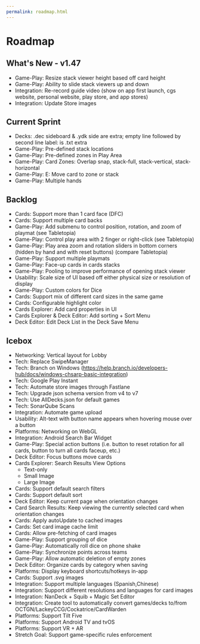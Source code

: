 ```yaml
---
permalink: roadmap.html
---
```


# Roadmap

## What's New - v1.47
- Game-Play: Resize stack viewer height based off card height
- Game-Play: Ability to slide stack viewers up and down
- Integration: Re-record guide video (show on app first launch, cgs website, personal website, play store, and app stores)
- Integration: Update Store images

## Current Sprint
- Decks: .dec sideboard & .ydk side are extra; empty line followed by second line label: is .txt extra
- Game-Play: Pre-defined stack locations
- Game-Play: Pre-defined zones in Play Area
- Game-Play: Card Zones: Overlap snap, stack-full, stack-vertical, stack-horizontal
- Game-Play: E: Move card to zone or stack
- Game-Play: Multiple hands

## Backlog
- Cards: Support more than 1 card face (DFC)
- Cards: Support multiple card backs
- Game-Play: Add submenu to control position, rotation, and zoom of playmat (see Tabletopia)
- Game-Play: Control play area with 2 finger or right-click (see Tabletopia)
- Game-Play: Play area zoom and rotation sliders in bottom corners (hidden by hand and with reset buttons) (compare Tabletopia)
- Game-Play: Support multiple playmats
- Game-Play: Face-up cards in cards stacks
- Game-Play: Pooling to improve performance of opening stack viewer
- Usability: Scale size of UI based off either physical size or resolution of display
- Game-Play: Custom colors for Dice
- Cards: Support mix of different card sizes in the same game
- Cards: Configurable highlight color
- Cards Explorer: Add card properties in UI
- Cards Explorer & Deck Editor: Add sorting + Sort Menu
- Deck Editor: Edit Deck List in the Deck Save Menu

## Icebox
- Networking: Vertical layout for Lobby
- Tech: Replace SwipeManager
- Tech: Branch on Windows (https://help.branch.io/developers-hub/docs/windows-chsarp-basic-integration)
- Tech: Google Play Instant
- Tech: Automate store images through Fastlane
- Tech: Upgrade json schema version from v4 to v7
- Tech: Use AllDecks.json for default games
- Tech: SonarQube Scans
- Integration: Automate game upload
- Usability: Alt-text with button name appears when hovering mouse over a button
- Platforms: Networking on WebGL
- Integration: Android Search Bar Widget
- Game-Play: Special action buttons (i.e. button to reset rotation for all cards, button to turn all cards faceup, etc.)
- Deck Editor: Focus buttons move cards
- Cards Explorer: Search Results View Options
  - Text-only
  - Small Image
  - Large Image
- Cards: Support default search filters
- Cards: Support default sort
- Deck Editor: Keep current page when orientation changes
- Card Search Results: Keep viewing the currently selected card when orientation changes
- Cards: Apply autoUpdate to cached images
- Cards: Set card image cache limit
- Cards: Allow pre-fetching of card images
- Game-Play: Support grouping of dice
- Game-Play: Automatically roll dice on phone shake
- Game-Play: Synchronize points across teams
- Game-Play: Allow automatic deletion of empty zones
- Deck Editor: Organize cards by category when saving
- Platforms: Display keyboard shortcuts/hotkeys in-app
- Cards: Support .svg images
- Integration: Support multiple languages (Spanish,Chinese)
- Integration: Support different resolutions and languages for card images
- Integration: NanDeck + Squib + Magic Set Editor
- Integration: Create tool to automatically convert games/decks to/from OCTGN/LackeyCCG/Cockatrice/CardWarden
- Platforms: Support Tilt Five
- Platforms: Support Android TV and tvOS
- Platforms: Support VR + AR
- Stretch Goal: Support game-specific rules enforcement
